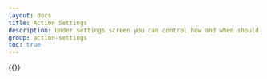 ```yaml
---
layout: docs
title: Action Settings
description: Under settings screen you can control how and when should extension connect with your configured site,  also if any of xpath is not found how many retry attempt should be made, and fallback option if no element is found.
group: action-settings
toc: true
---
```


{{<img action-settings.png>}}